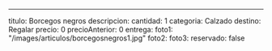---
titulo: Borcegos negros
descripcion:
cantidad: 1
categoria: Calzado
destino: Regalar
precio: 0
precioAnterior: 0
entrega:
foto1: "/images/articulos/borcegosnegros1.jpg"
foto2:
foto3:
reservado: false
